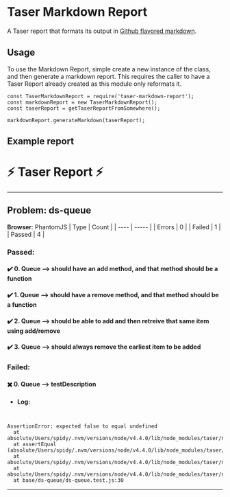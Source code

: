 Taser Markdown Report
=====================

A Taser report that formats its output in 
[Github flavored markdown](https://guides.github.com/features/mastering-markdown/#GitHub-flavored-markdown).

## Usage

To use the Markdown Report, simple create a new instance of the class, and then generate a markdown report. This 
requires the caller to have a Taser Report already created as this module only reformats it.

```
const TaserMarkdownReport = require('taser-markdown-report');
const markdownReport = new TaserMarkdownReport();
const taserReport = getTaserReportFromSomewhere();

markdownReport.generateMarkdown(taserReport);
```

## Example report

# :zap: Taser Report :zap:

----

## Problem: ds-queue
**Browser**: PhantomJS
| Type | Count |
| ---- | ----- |
| Errors | 0 |
| Failed | 1 |
| Passed | 4 |

### Passed: 

#### :heavy_check_mark: 0. Queue ⟶ should have an add method, and that method should be a function  
#### :heavy_check_mark: 1. Queue ⟶ should have a remove method, and that method should be a function  
#### :heavy_check_mark: 2. Queue ⟶ should be able to add and then retreive that same item using add/remove  
#### :heavy_check_mark: 3. Queue ⟶ should always remove the earliest item to be added  

### Failed: 

#### :heavy_multiplication_x: 0. Queue ⟶ testDescription  
  * **Log:**
  ```shell


AssertionError: expected false to equal undefined
    at absolute/Users/spidy/.nvm/versions/node/v4.4.0/lib/node_modules/taser/node_modules/chai/chai.js:210
    at assertEqual (absolute/Users/spidy/.nvm/versions/node/v4.4.0/lib/node_modules/taser/node_modules/chai/chai.js:782)
    at absolute/Users/spidy/.nvm/versions/node/v4.4.0/lib/node_modules/taser/node_modules/chai/chai.js:4192
    at absolute/Users/spidy/.nvm/versions/node/v4.4.0/lib/node_modules/taser/node_modules/chai/chai.js:3914
    at base/ds-queue/ds-queue.test.js:30

````  
---------  
